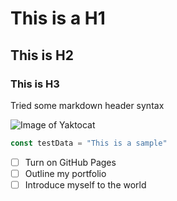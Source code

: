 # This is a H1 
## This is H2 
### This is H3

Tried some markdown header syntax

![Image of Yaktocat](https://octodex.github.com/images/yaktocat.png)

```javascript
const testData = "This is a sample"
```

- [ ] Turn on GitHub Pages
- [ ] Outline my portfolio
- [ ] Introduce myself to the world
